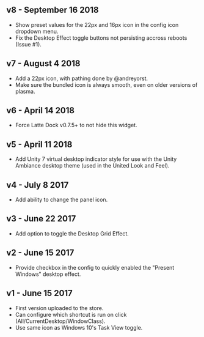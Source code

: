## v8 - September 16 2018

* Show preset values for the 22px and 16px icon in the config icon dropdown menu.
* Fix the Desktop Effect toggle buttons not persisting accross reboots (Issue #1).

## v7 - August 4 2018

* Add a 22px icon, with pathing done by @andreyorst.
* Make sure the bundled icon is always smooth, even on older versions of plasma.

## v6 - April 14 2018

* Force Latte Dock v0.7.5+ to not hide this widget.

## v5 - April 11 2018

* Add Unity 7 virtual desktop indicator style for use with the Unity Ambiance desktop theme (used in the United Look and Feel).

## v4 - July 8 2017

* Add ability to change the panel icon.

## v3 - June 22 2017

* Add option to toggle the Desktop Grid Effect.

## v2 - June 15 2017

* Provide checkbox in the config to quickly enabled the "Present Windows" desktop effect.

## v1 - June 15 2017

* First version uploaded to the store.
* Can configure which shortcut is run on click (All/CurrentDesktop/WindowClass).
* Use same icon as Windows 10's Task View toggle.
